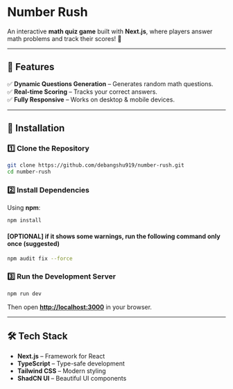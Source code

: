 # Number Rush  
An interactive **math quiz game** built with **Next.js**, where players answer math problems and track their scores! 🚀  

---

## 🌟 Features  
✅ **Dynamic Questions Generation** – Generates random math questions.  
✅ **Real-time Scoring** – Tracks your correct answers.  
✅ **Fully Responsive** – Works on desktop & mobile devices.  

---

## 🔧 Installation  
### 1️⃣ **Clone the Repository**  
```sh
git clone https://github.com/debangshu919/number-rush.git
cd number-rush
```

### 2️⃣ **Install Dependencies**  
Using **npm**:  
```sh
npm install
```
#### [OPTIONAL] if it shows some warnings, run the following command **only once** (suggested)
```sh
npm audit fix --force
```

### 3️⃣ **Run the Development Server**  
```sh
npm run dev
```
Then open **[http://localhost:3000](http://localhost:3000)** in your browser.  

---


## 🛠 Tech Stack  
- **Next.js** – Framework for React  
- **TypeScript** – Type-safe development  
- **Tailwind CSS** – Modern styling  
- **ShadCN UI** – Beautiful UI components  
